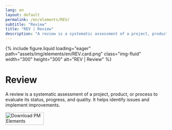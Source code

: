 ```yaml
---
lang: en
layout: default
permalink: /en/elements/REV/
subtitle: "Review"
title: "REV | Review"
description: "A review is a systematic assessment of a project, product, or process to evaluate its status, progress, and quality. It helps identify issues and implement improvements."
---
```


{% include figure.liquid loading="eager" path="assets/img/elements/en/REV.card.png" class="img-fluid" width="300" height="300" alt="REV | Review" %}

# Review

A review is a systematic assessment of a project, product, or process to evaluate its status, progress, and quality. It helps identify issues and implement improvements.

<a href="https://apps.apple.com/app/apple-store/id6738084498?pt=127441684&ct=website&mt=8">
  <img src="{{ "assets/img/en/appstore.png" | relative_url }}" width="120" height="40" alt="Download PM Elements">
</a>
